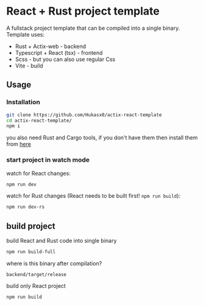 # React + Rust project template
A fullstack project template that can be compiled into a single binary. Template uses:
- Rust + Actix-web - backend
- Typescript + React (tsx) - frontend
- Scss - but you can also use regular Css
- Vite - build

## Usage

### Installation
```sh
git clone https://github.com/Hukasx0/actix-react-template
cd actix-react-template/
npm i
```
you also need Rust and Cargo tools, if you don't have them then install them from [here](https://www.rust-lang.org/learn/get-started)

### start project in watch mode

watch for React changes:
```sh
npm run dev
```
watch for Rust changes (React needs to be built first! ```npm run build```):
```sh
npm run dev-rs
```

## build project
build React and Rust code into single binary
```sh
npm run build-full
```
where is this binary after compilation?
```
backend/target/release
```

build only React project
```sh
npm run build
```
